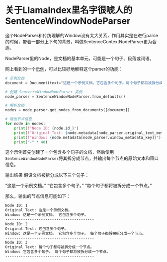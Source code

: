 # 关于LlamaIndex里名字很唬人的SentenceWindowNodeParser

这个NodeParser和传统理解的Window没有太大关系，作用其实是在进行parse的时候，带着一部分上下句的背景，叫做SentenceContextNodeParser更为合适。

NodeParser里的Node，是文档的基本单元，可能是一个句子、段落或词语。

网上看到的一个[示例](https://blog.csdn.net/xycxycooo/article/details/141813794)，可以比较好地解释这个parser的功能：

```python
# 示例文档
document = Document(text="这是一个示例文档。它包含多个句子。每个句子都将被拆分成一个节点。")

# 创建 SentenceWindowNodeParser 实例
node_parser = SentenceWindowNodeParser.from_defaults()

# 解析文档
nodes = node_parser.get_nodes_from_documents([document])

# 输出节点信息
for node in nodes:
    print(f"Node ID: {node.id_}")
    print(f"Original Text: {node.metadata[node_parser.original_text_metadata_key]}")
    print(f"Window: {node.metadata[node_parser.window_metadata_key]}")
    print("-" * 40)
```

这个示例首先创建了一个包含多个句子的文档，然后使用`SentenceWindowNodeParser`将其拆分成节点，并输出每个节点的原始文本和窗口信息。

输出结果 假设文档被拆分成以下三个句子：

“这是一个示例文档。” “它包含多个句子。” “每个句子都将被拆分成一个节点。”

那么，输出的节点信息可能如下：

```bash
Node ID: 1
Original Text: 这是一个示例文档。
Window: 这是一个示例文档。 它包含多个句子。
----------------------------------------
Node ID: 2
Original Text: 它包含多个句子。
Window: 这是一个示例文档。 它包含多个句子。 每个句子都将被拆分成一个节点。
----------------------------------------
Node ID: 3
Original Text: 每个句子都将被拆分成一个节点。
Window: 它包含多个句子。 每个句子都将被拆分成一个节点。
----------------------------------------
```

